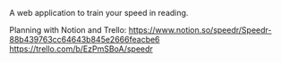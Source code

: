 A web application to train your speed in reading. 

Planning with Notion and Trello:
https://www.notion.so/speedr/Speedr-88b439763cc64643b845e2666feacbe6
https://trello.com/b/EzPmSBoA/speedr
